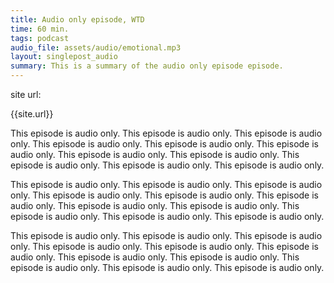 ```yaml
---
title: Audio only episode, WTD
time: 60 min.
tags: podcast
audio_file: assets/audio/emotional.mp3
layout: singlepost_audio
summary: This is a summary of the audio only episode episode.
---
```

site url: 

{{site.url}}

This episode is audio only. This episode is audio only. This episode is audio only. This episode is audio only. This episode is audio only. This episode is audio only. This episode is audio only. This episode is audio only. This episode is audio only. This episode is audio only. This episode is audio only.

This episode is audio only. This episode is audio only. This episode is audio only. This episode is audio only. This episode is audio only. This episode is audio only. This episode is audio only. This episode is audio only. This episode is audio only. This episode is audio only. This episode is audio only.

This episode is audio only. This episode is audio only. This episode is audio only. This episode is audio only. This episode is audio only. This episode is audio only. This episode is audio only. This episode is audio only. This episode is audio only. This episode is audio only. This episode is audio only.

